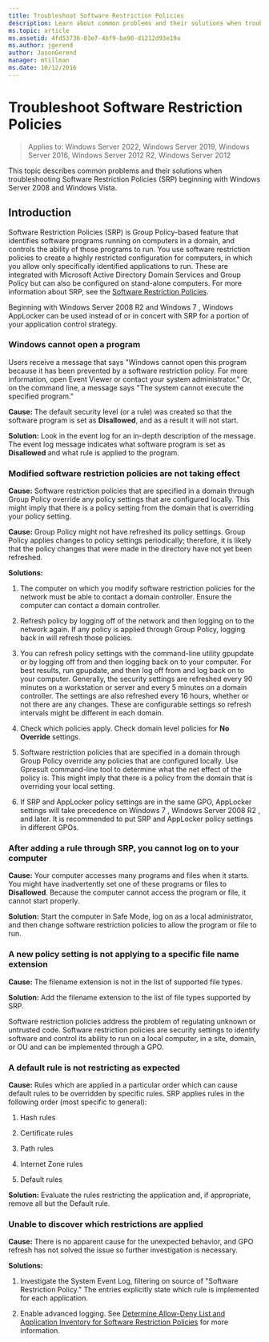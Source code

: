 ```yaml
---
title: Troubleshoot Software Restriction Policies
description: Learn about common problems and their solutions when troubleshooting Software Restriction Policies (SRP) beginning with Windows Server 2008 and Windows Vista.
ms.topic: article
ms.assetid: 4fd53736-03e7-4bf9-ba90-d1212d93e19a
ms.author: jgerend
author: JasonGerend
manager: mtillman
ms.date: 10/12/2016
---
```

# Troubleshoot Software Restriction Policies

>Applies to: Windows Server 2022, Windows Server 2019, Windows Server 2016, Windows Server 2012 R2, Windows Server 2012

This topic describes common problems and their solutions when troubleshooting Software Restriction Policies (SRP) beginning with Windows Server 2008 and Windows Vista.

## Introduction
Software Restriction Policies (SRP) is Group Policy-based feature that identifies software programs running on computers in a domain, and controls the ability of those programs to run. You use software restriction policies to create a highly restricted configuration for computers, in which you allow only specifically identified applications to run. These are integrated with Microsoft Active Directory Domain Services and Group Policy but can also be configured on stand-alone computers. For more information about SRP, see the [Software Restriction Policies](software-restriction-policies.md).

Beginning with  Windows Server 2008 R2  and  Windows 7 , Windows AppLocker can be used instead of or in concert with SRP for a portion of your application control strategy.

### Windows cannot open a program
Users receive a message that says "Windows cannot open this program because it has been prevented by a software restriction policy. For more information, open Event Viewer or contact your system administrator." Or, on the command line, a message says "The system cannot execute the specified program."

**Cause:** The default security level (or a rule) was created so that the software program is set as **Disallowed**, and as a result it will not start.

**Solution:** Look in the event log for an in-depth description of the message. The event log message indicates what software program is set as **Disallowed** and what rule is applied to the program.

### Modified software restriction policies are not taking effect
**Cause:** Software restriction policies that are specified in a domain through Group Policy override any policy settings that are configured locally. This might imply that there is a policy setting from the domain that is overriding your policy setting.

**Cause:** Group Policy might not have refreshed its policy settings. Group Policy applies changes to policy settings periodically; therefore, it is likely that the policy changes that were made in the directory have not yet been refreshed.

**Solutions:**

1.  The computer on which you modify software restriction policies for the network must be able to contact a domain controller. Ensure the computer can contact a domain controller.

2.  Refresh policy by logging off of the network and then logging on to the network again. If any policy is applied through Group Policy, logging back in will refresh those policies.

3.  You can refresh policy settings with the command-line utility gpupdate or by logging off from and then logging back on to your computer. For best results, run gpupdate, and then log off from and log back on to your computer. Generally, the security settings are refreshed every 90 minutes on a workstation or server and every 5 minutes on a domain controller. The settings are also refreshed every 16 hours, whether or not there are any changes. These are configurable settings so refresh intervals might be different in each domain.

4.  Check which policies apply. Check domain level policies for **No Override** settings.

5.  Software restriction policies that are specified in a domain through Group Policy override any policies that are configured locally. Use Gpresult command-line tool to determine what the net effect of the policy is. This might imply that there is a policy from the domain that is overriding your local setting.

6.  If SRP and AppLocker policy settings are in the same GPO, AppLocker settings will take precedence on  Windows 7 ,  Windows Server 2008 R2 , and later. It is recommended to put SRP and AppLocker policy settings in different GPOs.

### After adding a rule through SRP, you cannot log on to your computer
**Cause:** Your computer accesses many programs and files when it starts. You might have inadvertently set one of these programs or files to **Disallowed**. Because the computer cannot access the program or file, it cannot start properly.

**Solution:** Start the computer in Safe Mode, log on as a local administrator, and then change software restriction policies to allow the program or file to run.

### A new policy setting is not applying to a specific file name extension
**Cause:** The filename extension is not in the list of supported file types.

**Solution:** Add the filename extension to the list of file types supported by SRP.

Software restriction policies address the problem of regulating unknown or untrusted code. Software restriction policies are security settings to identify software and control its ability to run on a local computer, in a site, domain, or OU and can be implemented through a GPO.

### A default rule is not restricting as expected
**Cause:** Rules which are applied in a particular order which can cause default rules to be overridden by specific rules. SRP applies rules in the following order (most specific to general):

1.  Hash rules

2.  Certificate rules

3.  Path rules

4.  Internet Zone rules

5.  Default rules

**Solution:** Evaluate the rules restricting the application and, if appropriate, remove all but the Default rule.

### Unable to discover which restrictions are applied
**Cause:** There is no apparent cause for the unexpected behavior, and GPO refresh has not solved the issue so further investigation is necessary.

**Solutions:**

1.  Investigate the System Event Log, filtering on source of "Software Restriction Policy." The entries explicitly state which rule is implemented for each application.

2.  Enable advanced logging. See [Determine Allow-Deny List and Application Inventory for Software Restriction Policies](software-restriction-policies.md) for more information.


